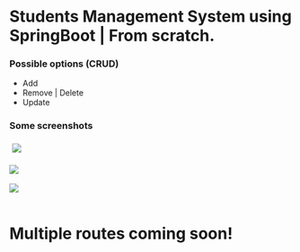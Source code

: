 # Students Management System using SpringBoot | From scratch.

### Possible options (CRUD)
<ul>
  <li>Add</li>
  <li>Remove | Delete</li>
  <li>Update</li>
</ul>

### Some screenshots

<img src="https://github.com/MYassineBoum/SpringBoot-CRUD/assets/115194839/d1335db1-aa11-40ae-a34a-f5bfcaff7b6f" style="border: 5px solid #fff;">
<br><br>
<img src="https://github.com/MYassineBoum/SpringBoot-CRUD/assets/115194839/a215fb58-6394-4de4-9379-b8b9a483a2a2">
<br><br>
<img src="https://github.com/MYassineBoum/SpringBoot-CRUD/assets/115194839/4d1cc0cc-c731-4ab2-95d2-2319ef03f252">
<br><br>


<h1>Multiple routes coming soon!</h1>

